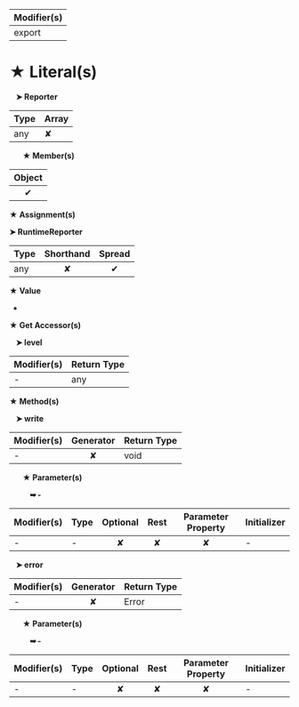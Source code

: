 | Modifier(s)                            |
|----------------------------------------|
| export |

# &#9733; Literal(s)

&nbsp;&nbsp; **&#10148; Reporter**

| Type                        | Array                           |
|-----------------------------|---------------------------------|
| any | ✘ |

&nbsp;&nbsp;&nbsp;&nbsp;&nbsp; **&#9733; Member(s)**

| Object                        |
|:-----------------------------:|
| ✔ |

**&#9733; Assignment(s)**

**&#10148; RuntimeReporter**

| Type                      | Shorthand                         | Spread                        |
|---------------------------|:---------------------------------:|:-----------------------------:|
| any | ✘  | ✔ |

**&#9733; Value**

-

**&#9733; Get Accessor(s)**

&nbsp;&nbsp; **&#10148; level**

| Modifier(s)                              | Return Type                       |
|------------------------------------------|-----------------------------------|
| - | any |

**&#9733; Method(s)**

&nbsp;&nbsp; **&#10148; write**

| Modifier(s)                              | Generator                          | Return Type                       |
|------------------------------------------|:----------------------------------:|-----------------------------------|
| - | ✘ | void |

&nbsp;&nbsp;&nbsp;&nbsp;&nbsp; **&#9733; Parameter(s)**

&nbsp;&nbsp;&nbsp;&nbsp;&nbsp;&nbsp;&nbsp;&nbsp; _**&#10149; -**_

| Modifier(s)                              | Type                        | Optional                           | Rest                          | Parameter Property                          | Initializer                       |
|------------------------------------------|-----------------------------|:----------------------------------:|:-----------------------------:|:-------------------------------------------:|-----------------------------------|
| - | - | ✘  | ✘ | ✘ | - |

&nbsp;&nbsp; **&#10148; error**

| Modifier(s)                              | Generator                          | Return Type                       |
|------------------------------------------|:----------------------------------:|-----------------------------------|
| - | ✘ | Error |

&nbsp;&nbsp;&nbsp;&nbsp;&nbsp; **&#9733; Parameter(s)**

&nbsp;&nbsp;&nbsp;&nbsp;&nbsp;&nbsp;&nbsp;&nbsp; _**&#10149; -**_

| Modifier(s)                              | Type                        | Optional                           | Rest                          | Parameter Property                          | Initializer                       |
|------------------------------------------|-----------------------------|:----------------------------------:|:-----------------------------:|:-------------------------------------------:|-----------------------------------|
| - | - | ✘  | ✘ | ✘ | - |